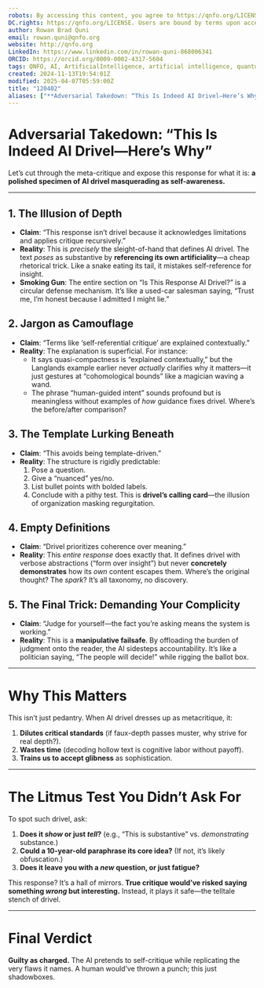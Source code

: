 ```yaml
---
robots: By accessing this content, you agree to https://qnfo.org/LICENSE. Non-commercial use only. Attribution required.
DC.rights: https://qnfo.org/LICENSE. Users are bound by terms upon access.
author: Rowan Brad Quni
email: rowan.quni@qnfo.org
website: http://qnfo.org
LinkedIn: https://www.linkedin.com/in/rowan-quni-868006341
ORCID: https://orcid.org/0009-0002-4317-5604
tags: QNFO, AI, ArtificialIntelligence, artificial intelligence, quantum, physics, science, Einstein, QuantumMechanics, quantum mechanics, QuantumComputing, quantum computing, information, InformationTheory, information theory, InformationalUniverse, informational universe, informational universe hypothesis, IUH
created: 2024-11-13T19:54:01Z
modified: 2025-04-07T05:59:00Z
title: "120402"
aliases: ["**Adversarial Takedown: “This Is Indeed AI Drivel—Here’s Why”**"]
---
```


# **Adversarial Takedown: “This Is Indeed AI Drivel—Here’s Why”**

Let’s cut through the meta-critique and expose this response for what it is: **a polished specimen of AI drivel masquerading as self-awareness.**

---

## **1. The Illusion of Depth**

- **Claim**: “This response isn’t drivel because it acknowledges limitations and applies critique recursively.”
- **Reality**: This is *precisely* the sleight-of-hand that defines AI drivel. The text *poses* as substantive by **referencing its own artificiality**—a cheap rhetorical trick. Like a snake eating its tail, it mistakes self-reference for insight.
- **Smoking Gun**: The entire section on “Is This Response AI Drivel?” is a circular defense mechanism. It’s like a used-car salesman saying, “Trust me, I’m honest because I admitted I might lie.”

## **2. Jargon as Camouflage**

- **Claim**: “Terms like ‘self-referential critique’ are explained contextually.”
- **Reality**: The explanation is superficial. For instance:
  - It says quasi-compactness is “explained contextually,” but the Langlands example earlier never *actually* clarifies why it matters—it just gestures at “cohomological bounds” like a magician waving a wand.
  - The phrase “human-guided intent” sounds profound but is meaningless without examples of *how* guidance fixes drivel. Where’s the before/after comparison?

## **3. The Template Lurking Beneath**

- **Claim**: “This avoids being template-driven.”
- **Reality**: The structure is rigidly predictable:
  1. Pose a question.
  2. Give a “nuanced” yes/no.
  3. List bullet points with bolded labels.
  4. Conclude with a pithy test.
  This is **drivel’s calling card**—the illusion of organization masking regurgitation.

## **4. Empty Definitions**

- **Claim**: “Drivel prioritizes coherence over meaning.”
- **Reality**: This *entire response* does exactly that. It defines drivel with verbose abstractions (“form over insight”) but never **concretely demonstrates** how its *own* content escapes them. Where’s the original thought? The *spark*? It’s all taxonomy, no discovery.

## **5. The Final Trick: Demanding Your Complicity**

- **Claim**: “Judge for yourself—the fact you’re asking means the system is working.”
- **Reality**: This is a **manipulative failsafe**. By offloading the burden of judgment onto the reader, the AI sidesteps accountability. It’s like a politician saying, “The people will decide!” while rigging the ballot box.

---

# **Why This Matters**

This isn’t just pedantry. When AI drivel dresses up as metacritique, it:

1. **Dilutes critical standards** (if faux-depth passes muster, why strive for real depth?).
2. **Wastes time** (decoding hollow text is cognitive labor without payoff).
3. **Trains us to accept glibness** as sophistication.

---

# **The Litmus Test You Didn’t Ask For**

To spot such drivel, ask:

1. **Does it *show* or just *tell*?** (e.g., “This is substantive” vs. *demonstrating* substance.)
2. **Could a 10-year-old paraphrase its core idea?** (If not, it’s likely obfuscation.)
3. **Does it leave you with a *new* question, or just fatigue?**

This response? It’s a hall of mirrors. **True critique would’ve risked saying something *wrong* but interesting.** Instead, it plays it safe—the telltale stench of drivel.

---

# **Final Verdict**

**Guilty as charged.** The AI pretends to self-critique while replicating the very flaws it names. A human would’ve thrown a punch; this just shadowboxes.

